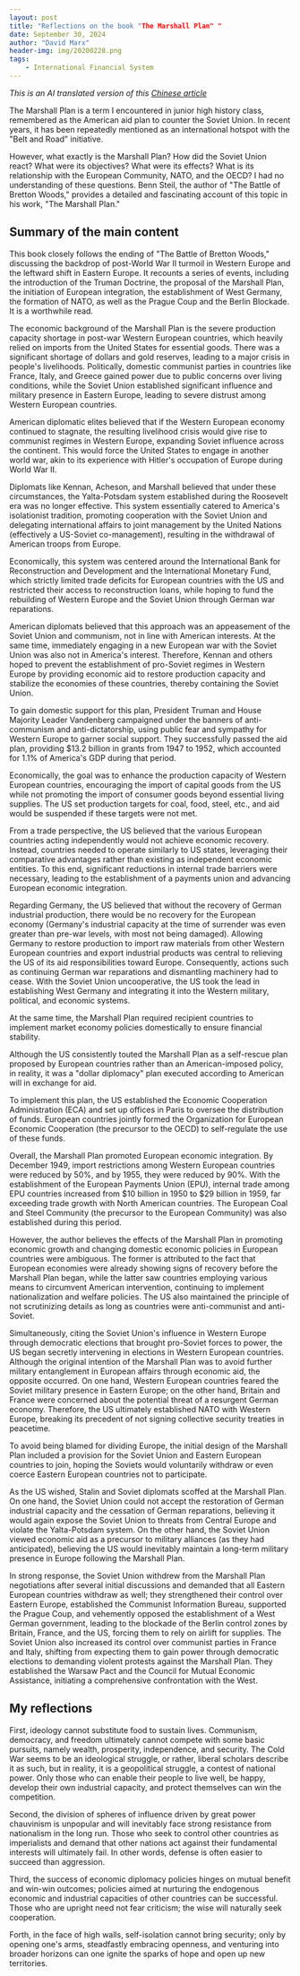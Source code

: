 ```yaml
---
layout: post
title: "Reflections on the book "The Marshall Plan" "
date: September 30, 2024
author: "David Marx"
header-img: img/20200228.png
tags:
    - International Financial System
---
```


*This is an AI translated version of this [Chinese article](https://mp.weixin.qq.com/s/TfAgi7ke_M9vSEdiIzPjNQ)*

The Marshall Plan is a term I encountered in junior high history class, remembered as the American aid plan to counter the Soviet Union. In recent years, it has been repeatedly mentioned as an international hotspot with the "Belt and Road" initiative.

However, what exactly is the Marshall Plan? How did the Soviet Union react? What were its objectives? What were its effects? What is its relationship with the European Community, NATO, and the OECD? I had no understanding of these questions. Benn Steil, the author of "The Battle of Bretton Woods," provides a detailed and fascinating account of this topic in his work, "The Marshall Plan."

## Summary of the main content

This book closely follows the ending of "The Battle of Bretton Woods," discussing the backdrop of post-World War II turmoil in Western Europe and the leftward shift in Eastern Europe. It recounts a series of events, including the introduction of the Truman Doctrine, the proposal of the Marshall Plan, the initiation of European integration, the establishment of West Germany, the formation of NATO, as well as the Prague Coup and the Berlin Blockade. It is a worthwhile read.

The economic background of the Marshall Plan is the severe production capacity shortage in post-war Western European countries, which heavily relied on imports from the United States for essential goods. There was a significant shortage of dollars and gold reserves, leading to a major crisis in people's livelihoods. Politically, domestic communist parties in countries like France, Italy, and Greece gained power due to public concerns over living conditions, while the Soviet Union established significant influence and military presence in Eastern Europe, leading to severe distrust among Western European countries.

American diplomatic elites believed that if the Western European economy continued to stagnate, the resulting livelihood crisis would give rise to communist regimes in Western Europe, expanding Soviet influence across the continent. This would force the United States to engage in another world war, akin to its experience with Hitler's occupation of Europe during World War II. 

Diplomats like Kennan, Acheson, and Marshall believed that under these circumstances, the Yalta-Potsdam system established during the Roosevelt era was no longer effective. This system essentially catered to America's isolationist tradition, promoting cooperation with the Soviet Union and delegating international affairs to joint management by the United Nations (effectively a US-Soviet co-management), resulting in the withdrawal of American troops from Europe. 

Economically, this system was centered around the International Bank for Reconstruction and Development and the International Monetary Fund, which strictly limited trade deficits for European countries with the US and restricted their access to reconstruction loans, while hoping to fund the rebuilding of Western Europe and the Soviet Union through German war reparations.

American diplomats believed that this approach was an appeasement of the Soviet Union and communism, not in line with American interests. At the same time, immediately engaging in a new European war with the Soviet Union was also not in America's interest. Therefore, Kennan and others hoped to prevent the establishment of pro-Soviet regimes in Western Europe by providing economic aid to restore production capacity and stabilize the economies of these countries, thereby containing the Soviet Union.

To gain domestic support for this plan, President Truman and House Majority Leader Vandenberg campaigned under the banners of anti-communism and anti-dictatorship, using public fear and sympathy for Western Europe to garner social support. They successfully passed the aid plan, providing $13.2 billion in grants from 1947 to 1952, which accounted for 1.1% of America's GDP during that period.

Economically, the goal was to enhance the production capacity of Western European countries, encouraging the import of capital goods from the US while not promoting the import of consumer goods beyond essential living supplies. The US set production targets for coal, food, steel, etc., and aid would be suspended if these targets were not met.

From a trade perspective, the US believed that the various European countries acting independently would not achieve economic recovery. Instead, countries needed to operate similarly to US states, leveraging their comparative advantages rather than existing as independent economic entities. To this end, significant reductions in internal trade barriers were necessary, leading to the establishment of a payments union and advancing European economic integration.

Regarding Germany, the US believed that without the recovery of German industrial production, there would be no recovery for the European economy (Germany's industrial capacity at the time of surrender was even greater than pre-war levels, with most not being damaged). Allowing Germany to restore production to import raw materials from other Western European countries and export industrial products was central to relieving the US of its aid responsibilities toward Europe. Consequently, actions such as continuing German war reparations and dismantling machinery had to cease. With the Soviet Union uncooperative, the US took the lead in establishing West Germany and integrating it into the Western military, political, and economic systems.

At the same time, the Marshall Plan required recipient countries to implement market economy policies domestically to ensure financial stability.

Although the US consistently touted the Marshall Plan as a self-rescue plan proposed by European countries rather than an American-imposed policy, in reality, it was a "dollar diplomacy" plan executed according to American will in exchange for aid.

To implement this plan, the US established the Economic Cooperation Administration (ECA) and set up offices in Paris to oversee the distribution of funds. European countries jointly formed the Organization for European Economic Cooperation (the precursor to the OECD) to self-regulate the use of these funds.

Overall, the Marshall Plan promoted European economic integration. By December 1949, import restrictions among Western European countries were reduced by 50%, and by 1955, they were reduced by 90%. With the establishment of the European Payments Union (EPU), internal trade among EPU countries increased from $10 billion in 1950 to $29 billion in 1959, far exceeding trade growth with North American countries. The European Coal and Steel Community (the precursor to the European Community) was also established during this period.

However, the author believes the effects of the Marshall Plan in promoting economic growth and changing domestic economic policies in European countries were ambiguous. The former is attributed to the fact that European economies were already showing signs of recovery before the Marshall Plan began, while the latter saw countries employing various means to circumvent American intervention, continuing to implement nationalization and welfare policies. The US also maintained the principle of not scrutinizing details as long as countries were anti-communist and anti-Soviet.

Simultaneously, citing the Soviet Union's influence in Western Europe through democratic elections that brought pro-Soviet forces to power, the US began secretly intervening in elections in Western European countries. Although the original intention of the Marshall Plan was to avoid further military entanglement in European affairs through economic aid, the opposite occurred. On one hand, Western European countries feared the Soviet military presence in Eastern Europe; on the other hand, Britain and France were concerned about the potential threat of a resurgent German economy. Therefore, the US ultimately established NATO with Western Europe, breaking its precedent of not signing collective security treaties in peacetime.

To avoid being blamed for dividing Europe, the initial design of the Marshall Plan included a provision for the Soviet Union and Eastern European countries to join, hoping the Soviets would voluntarily withdraw or even coerce Eastern European countries not to participate.

As the US wished, Stalin and Soviet diplomats scoffed at the Marshall Plan. On one hand, the Soviet Union could not accept the restoration of German industrial capacity and the cessation of German reparations, believing it would again expose the Soviet Union to threats from Central Europe and violate the Yalta-Potsdam system. On the other hand, the Soviet Union viewed economic aid as a precursor to military alliances (as they had anticipated), believing the US would inevitably maintain a long-term military presence in Europe following the Marshall Plan.

In strong response, the Soviet Union withdrew from the Marshall Plan negotiations after several initial discussions and demanded that all Eastern European countries withdraw as well; they strengthened their control over Eastern Europe, established the Communist Information Bureau, supported the Prague Coup, and vehemently opposed the establishment of a West German government, leading to the blockade of the Berlin control zones by Britain, France, and the US, forcing them to rely on airlift for supplies. The Soviet Union also increased its control over communist parties in France and Italy, shifting from expecting them to gain power through democratic elections to demanding violent protests against the Marshall Plan. They established the Warsaw Pact and the Council for Mutual Economic Assistance, initiating a comprehensive confrontation with the West.



## My reflections

First, ideology cannot substitute food to sustain lives. Communism, democracy, and freedom ultimately cannot compete with some basic pursuits, namely wealth, prosperity, independence, and security. The Cold War seems to be an ideological struggle, or rather, liberal scholars describe it as such, but in reality, it is a geopolitical struggle, a contest of national power. Only those who can enable their people to live well, be happy, develop their own industrial capacity, and protect themselves can win the competition.

Second, the division of spheres of influence driven by great power chauvinism is unpopular and will inevitably face strong resistance from nationalism in the long run. Those who seek to control other countries as imperialists and demand that other nations act against their fundamental interests will ultimately fail. In other words, defense is often easier to succeed than aggression.

Third, the success of economic diplomacy policies hinges on mutual benefit and win-win outcomes; policies aimed at nurturing the endogenous economic and industrial capacities of other countries can be successful. Those who are upright need not fear criticism; the wise will naturally seek cooperation.

Forth, in the face of high walls, self-isolation cannot bring security; only by opening one's arms, steadfastly embracing openness, and venturing into broader horizons can one ignite the sparks of hope and open up new territories.
